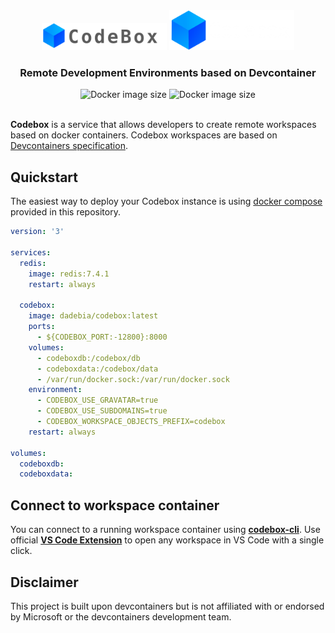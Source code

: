 <div align="center">
    <img src="./app/src/assets/images/logo-black.png#gh-light-mode-only" style="width: 200px">
    <img src="./app/src/assets/images/logo-white.png#gh-dark-mode-only" style="width: 200px">

  <h3>
    Remote Development Environments based on Devcontainer
  </h3>
    <img alt="Docker image size" src="https://badgen.net/docker/size/dadebia/codebox?icon=docker&label=image%20size">
    <img alt="Docker image size" src="https://badgen.net/docker/pulls/dadebia/codebox?icon=docker&label=pulls">

  <br>
  <br>

</div>

**Codebox** is a service that allows developers to create remote workspaces based on docker containers. Codebox workspaces are based on [Devcontainers specification](https://containers.dev/). 

## Quickstart

The easiest way to deploy your Codebox instance is using [docker compose](./docker-compose.yml) provided in this repository.

```yaml
version: '3'

services:
  redis:
    image: redis:7.4.1
    restart: always

  codebox:
    image: dadebia/codebox:latest
    ports:
      - ${CODEBOX_PORT:-12800}:8000
    volumes:
      - codeboxdb:/codebox/db
      - codeboxdata:/codebox/data
      - /var/run/docker.sock:/var/run/docker.sock
    environment:
      - CODEBOX_USE_GRAVATAR=true
      - CODEBOX_USE_SUBDOMAINS=true
      - CODEBOX_WORKSPACE_OBJECTS_PREFIX=codebox
    restart: always

volumes:
  codeboxdb:
  codeboxdata:
```

## Connect to workspace container

You can connect to a running workspace container using [**codebox-cli**](https://github.com/davidebianchi03/codebox-cli). Use official [**VS Code Extension**](https://github.com/davidebianchi03/codebox-cli) to open any workspace in VS Code with a single click.

## Disclaimer

This project is built upon devcontainers but is not affiliated with or endorsed by Microsoft or the devcontainers development team.

